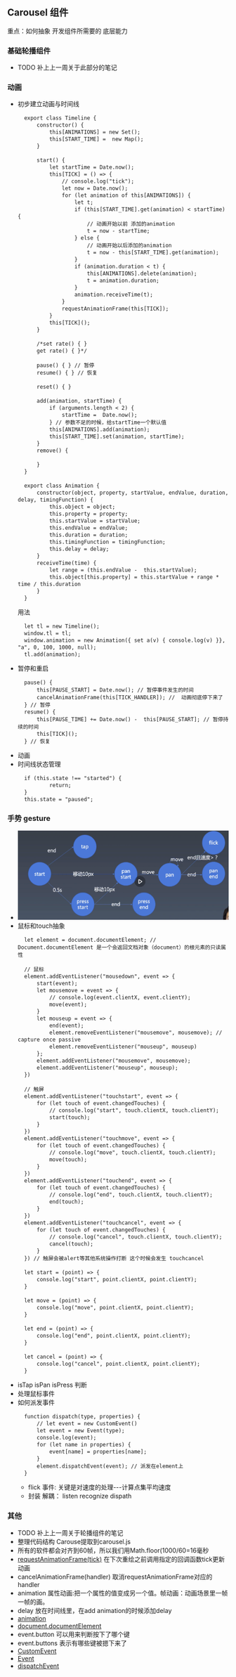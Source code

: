 ## Carousel 组件
重点：如何抽象 开发组件所需要的 底层能力
### 基础轮播组件
- TODO 补上上一周关于此部分的笔记
### 动画
- 初步建立动画与时间线
  ```
    export class Timeline {
        constructor() {
            this[ANIMATIONS] = new Set();
            this[START_TIME] =  new Map();
        }

        start() {
            let startTime = Date.now();
            this[TICK] = () => {
                // console.log("tick");
                let now = Date.now();
                for (let animation of this[ANIMATIONS]) {
                    let t;
                    if (this[START_TIME].get(animation) < startTime) {
                        // 动画开始以前 添加的animation
                        t = now - startTime;
                    } else {
                        // 动画开始以后添加的animation
                        t = now - this[START_TIME].get(animation);
                    }
                    if (animation.duration < t) {
                        this[ANIMATIONS].delete(animation);
                        t = animation.duration;
                    }
                    animation.receiveTime(t);
                }
                requestAnimationFrame(this[TICK]);
            }
            this[TICK]();
        }

        /*set rate() { }
        get rate() { }*/ 

        pause() { } // 暂停
        resume() { } // 恢复

        reset() { }

        add(animation, startTime) {
            if (arguments.length < 2) {
                startTime =  Date.now();
            } // 参数不足的时候，给startTime一个默认值
            this[ANIMATIONS].add(animation);
            this[START_TIME].set(animation, startTime);
        }
        remove() {

        }
    }

    export class Animation {
        constructor(object, property, startValue, endValue, duration, delay, timingFunction) {
            this.object = object;
            this.property = property;
            this.startValue = startValue;
            this.endValue = endValue;
            this.duration = duration;
            this.timingFunction = timingFunction;
            this.delay = delay;
        }
        receiveTime(time) {
            let range = (this.endValue -  this.startValue);
            this.object[this.property] = this.startValue + range * time / this.duration
        }
    }

  ```
  用法
  ```
    let tl = new Timeline();
    window.tl = tl;
    window.animation = new Animation({ set a(v) { console.log(v) }}, "a", 0, 100, 1000, null);
    tl.add(animation);

  ```
- 暂停和重启
  ```
    pause() {
        this[PAUSE_START] = Date.now(); // 暂停事件发生的时间
        cancelAnimationFrame(this[TICK_HANDLER]); //  动画彻底停下来了
    } // 暂停
    resume() {
        this[PAUSE_TIME] += Date.now() -  this[PAUSE_START]; // 暂停持续的时间
        this[TICK]();
    } // 恢复
  ```
- 动画
- 时间线状态管理
  ```
    if (this.state !== "started") {
            return;
    }
    this.state = "paused";
  ```
### 手势 gesture
- ![手势基础体系](./assets/t1.png)
- 鼠标和touch抽象
  ```
    let element = document.documentElement; // Document.documentElement 是一个会返回文档对象（document）的根元素的只读属性

    // 鼠标
    element.addEventListener("mousedown", event => {
        start(event);
        let mousemove = event => {
            // console.log(event.clientX, event.clientY);
            move(event);
        }
        let mouseup = event => {
            end(event);
            element.removeEventListener("mousemove", mousemove); // capture once passive
            element.removeEventListener("mouseup", mouseup)
        };
        element.addEventListener("mousemove", mousemove);
        element.addEventListener("mouseup", mouseup);
    })

    // 触屏
    element.addEventListener("touchstart", event => {
        for (let touch of event.changedTouches) {
            // console.log("start", touch.clientX, touch.clientY);
            start(touch);
        }
    })
    element.addEventListener("touchmove", event => {
        for (let touch of event.changedTouches) {
            // console.log("move", touch.clientX, touch.clientY);
            move(touch);
        }
    })
    element.addEventListener("touchend", event => {
        for (let touch of event.changedTouches) {
            // console.log("end", touch.clientX, touch.clientY);
            end(touch);
        }
    })
    element.addEventListener("touchcancel", event => {
        for (let touch of event.changedTouches) {
            // console.log("cancel", touch.clientX, touch.clientY);
            cancel(touch);
        }
    }) // 触屏会被alert等其他系统操作打断 这个时候会发生 touchcancel

    let start = (point) => {
        console.log("start", point.clientX, point.clientY);
    }

    let move = (point) => {
        console.log("move", point.clientX, point.clientY);
    }

    let end = (point) => {
        console.log("end", point.clientX, point.clientY);
    }

    let cancel = (point) => {
        console.log("cancel", point.clientX, point.clientY);
    }
  ```
- isTap isPan isPress 判断
- 处理鼠标事件
- 如何派发事件
  ```
    function dispatch(type, properties) {
        // let event = new CustomEvent()
        let event = new Event(type);
        console.log(event);
        for (let name in properties) {
            event[name] = properties[name];
        }
        element.dispatchEvent(event); // 派发在element上
    }
  ```
  - flick 事件: 关键是对速度的处理---计算点集平均速度
  - 封装  解耦： listen recognize dispath

### 其他
- TODO 补上上一周关于轮播组件的笔记
- 整理代码结构 Carouse提取到carousel.js
- 所有的软件都会对齐到60帧，所以我们用Math.floor(1000/60=16毫秒
- [requestAnimationFrame(tick)](https://developer.mozilla.org/zh-CN/docs/Web/API/Window/requestAnimationFrame) 在下次重绘之前调用指定的回调函数tick更新动画
- cancelAnimationFrame(handler) 取消requestAnimationFrame对应的handler
- animation 属性动画:把一个属性的值变成另一个值。帧动画：动画场景里一帧一帧的画。
- delay 放在时间线里，在add animation的时候添加delay
- [animation](http://trac.webkit.org/browser/trunk/Source/WebCore/platform/animation)
- [document.documentElement](https://developer.mozilla.org/zh-CN/docs/Web/API/Document/documentElement)
- event.button 可以用来判断按下了哪个键
- event.buttons 表示有哪些键被摁下来了
- [CustomEvent](https://developer.mozilla.org/zh-CN/docs/Web/API/CustomEvent)
- [Event](https://developer.mozilla.org/en-US/docs/Web/API/Event/Event)
- [dispatchEvent](https://developer.mozilla.org/en-US/docs/Web/API/EventTarget/dispatchEvent)



